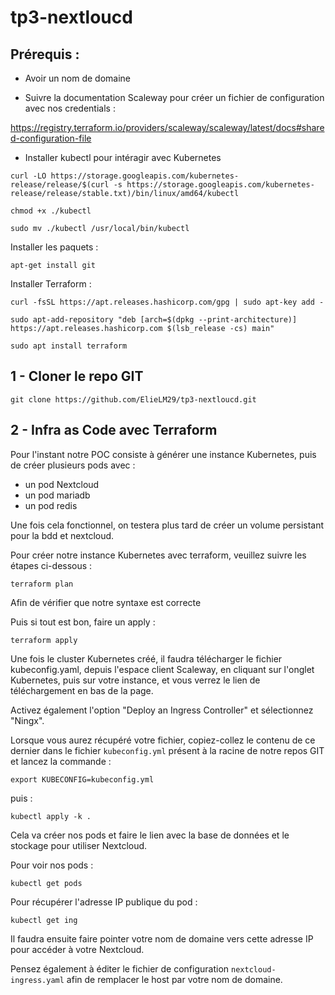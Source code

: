 # tp3-nextloucd

## Prérequis :

- Avoir un nom de domaine

- Suivre la documentation Scaleway pour créer un fichier de configuration avec nos credentials : 

https://registry.terraform.io/providers/scaleway/scaleway/latest/docs#shared-configuration-file

- Installer kubectl pour intéragir avec Kubernetes

```
curl -LO https://storage.googleapis.com/kubernetes-release/release/$(curl -s https://storage.googleapis.com/kubernetes-release/release/stable.txt)/bin/linux/amd64/kubectl
```

```
chmod +x ./kubectl
```

```
sudo mv ./kubectl /usr/local/bin/kubectl
```

Installer les paquets : 

```
apt-get install git
```

Installer Terraform : 

```
curl -fsSL https://apt.releases.hashicorp.com/gpg | sudo apt-key add -
```

```
sudo apt-add-repository "deb [arch=$(dpkg --print-architecture)] https://apt.releases.hashicorp.com $(lsb_release -cs) main"
```

```
sudo apt install terraform
```


## 1 - Cloner le repo GIT

```
git clone https://github.com/ElieLM29/tp3-nextloucd.git 
```

## 2 - Infra as Code avec Terraform

Pour l'instant notre POC consiste à générer une instance Kubernetes, puis de créer plusieurs pods avec : 

- un pod Nextcloud
- un pod mariadb
- un pod redis

Une fois cela fonctionnel, on testera plus tard de créer un volume persistant pour la bdd et nextcloud.


Pour créer notre instance Kubernetes avec terraform, veuillez suivre les étapes ci-dessous :

```
terraform plan
```
Afin de vérifier que notre syntaxe est correcte

Puis si tout est bon, faire un apply : 

```
terraform apply
```

Une fois le cluster Kubernetes créé, il faudra télécharger le fichier kubeconfig.yaml, depuis l'espace client Scaleway, en cliquant sur l'onglet Kubernetes, puis sur votre instance, et vous verrez le lien de téléchargement en bas de la page.

Activez également l'option "Deploy an Ingress Controller" et sélectionnez "Ningx".

Lorsque vous aurez récupéré votre fichier, copiez-collez le contenu de ce dernier dans le fichier `kubeconfig.yml` présent à la racine de notre repos GIT et lancez la commande : 

```
export KUBECONFIG=kubeconfig.yml 
```
puis :
```
kubectl apply -k .
```

Cela va créer nos pods et faire le lien avec la base de données et le stockage pour utiliser Nextcloud.

Pour voir nos pods : 
```
kubectl get pods
```

Pour récupérer l'adresse IP publique du pod : 

```
kubectl get ing
```

Il faudra ensuite faire pointer votre nom de domaine vers cette adresse IP pour accéder à votre Nextcloud.

Pensez également à éditer le fichier de configuration `nextcloud-ingress.yaml` afin de remplacer le host par votre nom de domaine.
